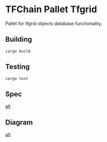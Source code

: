 # TFChain Pallet Tfgrid

Pallet for tfgrid objects database functionality.

## Building

`cargo build`

## Testing

`cargo test`

## Spec

[alt](./spec.md)

## Diagram

[alt](./diagram.png)